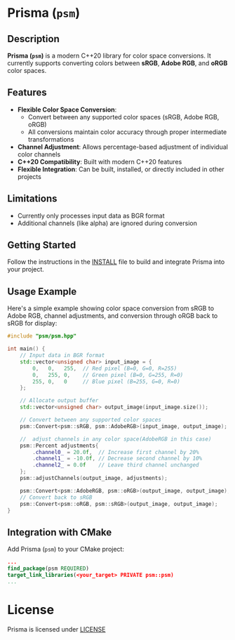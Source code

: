 # Prisma (`psm`)

## Description

**Prisma (`psm`)** is a modern C++20 library for color space conversions. It
currently supports converting colors between **sRGB**, **Adobe RGB**, and
**oRGB** color spaces.

## Features

- **Flexible Color Space Conversion**:
  - Convert between any supported color spaces (sRGB, Adobe RGB, oRGB)
  - All conversions maintain color accuracy through proper intermediate
    transformations
- **Channel Adjustment**: Allows percentage-based adjustment of individual color
  channels
- **C++20 Compatibility**: Built with modern C++20 features
- **Flexible Integration**: Can be built, installed, or directly included in
  other projects

## Limitations

- Currently only processes input data as BGR format
- Additional channels (like alpha) are ignored during conversion

## Getting Started

Follow the instructions in the [INSTALL](INSTALL.md) file to build and integrate
Prisma into your project.

## Usage Example

Here's a simple example showing color space conversion from sRGB to Adobe RGB,
channel adjustments, and conversion through oRGB back to sRGB for display:

```cpp
#include "psm/psm.hpp"

int main() {
    // Input data in BGR format
    std::vector<unsigned char> input_image = {
        0,   0,   255,  // Red pixel (B=0, G=0, R=255)
        0,   255, 0,    // Green pixel (B=0, G=255, R=0)
        255, 0,   0     // Blue pixel (B=255, G=0, R=0)
    };

    // Allocate output buffer
    std::vector<unsigned char> output_image(input_image.size());

    // Convert between any supported color spaces
    psm::Convert<psm::sRGB, psm::AdobeRGB>(input_image, output_image);

    //  adjust channels in any color space(AdobeRGB in this case)
    psm::Percent adjustments{
        .channel0_ = 20.0f,  // Increase first channel by 20%
        .channel1_ = -10.0f, // Decrease second channel by 10%
        .channel2_ = 0.0f    // Leave third channel unchanged
    };
    psm::adjustChannels(output_image, adjustments);

    psm::Convert<psm::AdobeRGB, psm::oRGB>(output_image, output_image);
    // Convert back to sRGB
    psm::Convert<psm::oRGB, psm::sRGB>(output_image, output_image);
}
```

## Integration with CMake

Add Prisma (`psm`) to your CMake project:

```cmake
...
find_package(psm REQUIRED)
target_link_libraries(<your_target> PRIVATE psm::psm)
...
```

# License

Prisma is licensed under [LICENSE](LICENSE)
